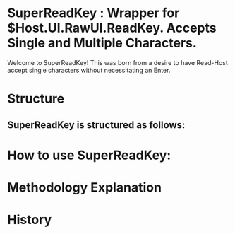 # SuperReadKey : Wrapper for $Host.UI.RawUI.ReadKey. Accepts Single and Multiple Characters.

Welcome to SuperReadKey!  This was born from a desire to have Read-Host accept single characters without necessitating an Enter.

# Structure

## SuperReadKey is structured as follows:

# How to use SuperReadKey:
 
# Methodology Explanation

# History
